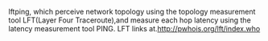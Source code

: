 lftping, which perceive network topology using the topology measurement tool LFT(Layer Four Traceroute),and measure each hop latency using the latency measurement tool PING. 
LFT links at.http://pwhois.org/lft/index.who
